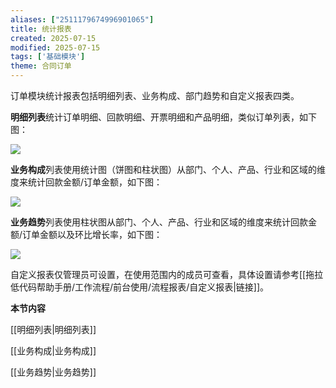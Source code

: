 ```yaml
---
aliases: ["2511179674996901065"]
title: 统计报表
created: 2025-07-15
modified: 2025-07-15
tags: ['基础模块']
theme: 合同订单
---
```


订单模块统计报表包括明细列表、业务构成、部门趋势和自定义报表四类。

**明细列表**统计订单明细、回款明细、开票明细和产品明细，类似订单列表，如下图：

**![](https://myhelpdoc.oss-cn-heyuan.aliyuncs.com/mdimages/7fe6a88855ac0fcb026c66156d8bb58a.jpg)**

**业务构成**列表使用统计图（饼图和柱状图）从部门、个人、产品、行业和区域的维度来统计回款金额/订单金额，如下图：

![](https://myhelpdoc.oss-cn-heyuan.aliyuncs.com/mdimages/efc32f7726f8282dec56f20c75da2388.jpg)

**业务趋势**列表使用柱状图从部门、个人、产品、行业和区域的维度来统计回款金额/订单金额以及环比增长率，如下图：

![](https://myhelpdoc.oss-cn-heyuan.aliyuncs.com/mdimages/c9718f4bc05e78ca9c7aad09e864734d.jpg)

自定义报表仅管理员可设置，在使用范围内的成员可查看，具体设置请参考[[拖拉低代码帮助手册/工作流程/前台使用/流程报表/自定义报表|链接]]。

**本节内容**

[[明细列表|明细列表]]

[[业务构成|业务构成]]

[[业务趋势|业务趋势]]

